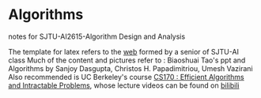 # Algorithms
notes for SJTU-AI2615-Algorithm Design and Analysis

The template for latex refers to the [web](https://aisjtu.icu/others_how.html) formed by a senior of SJTU-AI class 
Much of the content and pictures refer to : Biaoshuai Tao's ppt and Algorithms by Sanjoy Dasgupta, Christos H. Papadimitriou, Umesh Vazirani
Also recommended is UC Berkeley's course [CS170 : Efficient Algorithms and Intractable Problems](https://cs170.org/), whose lecture videos can be found on [bilibili](https://www.bilibili.com/video/BV1BU4y1b7RK/?spm_id_from=333.337.search-card.all.click&vd_source=d30ce9ed1dd8c1f3914862b4ab5672ec)
